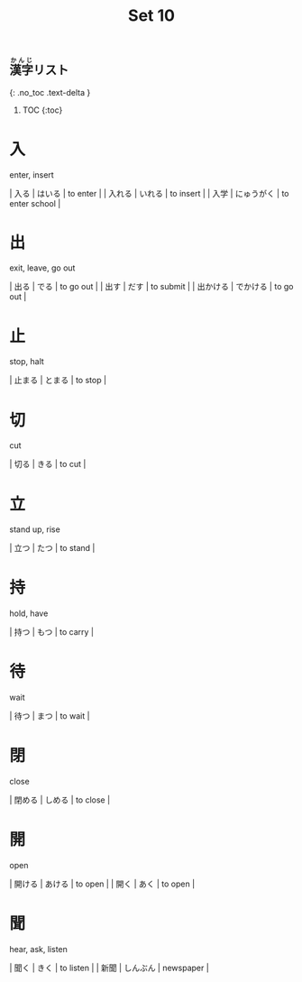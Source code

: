 ﻿---
layout: default
title: Set 10
parent: N5 Kanji List
grand_parent: <ruby>漢字<rt>かんじ</rt></ruby> Kanji
nav_order: 10
---

## <ruby>漢字<rt>かんじ</rt></ruby>リスト
{: .no_toc .text-delta }

1. TOC
{:toc}

# 入
enter, insert

| 入る   | はいる   | to enter        |
| 入れる  | いれる   | to insert       |
| 入学   | にゅうがく | to enter school |

# 出
exit, leave, go out

| 出る   | でる    | to go out       |
| 出す   | だす    | to submit       |
| 出かける | でかける  | to go out       |

# 止
stop, halt

| 止まる  | とまる   | to stop         |

# 切
cut

| 切る   | きる    | to cut          |

# 立
stand up, rise

| 立つ   | たつ    | to stand        |

# 持
hold, have

| 持つ   | もつ    | to carry        |

# 待
wait

| 待つ   | まつ    | to wait         |

# 閉
close

| 閉める  | しめる   | to close        |

# 開
open

| 開ける  | あける   | to open         |
| 開く   | あく    | to open         |

# 聞
hear, ask, listen

| 聞く   | きく    | to listen       |
| 新聞   | しんぶん  | newspaper       |
